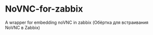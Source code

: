 # NoVNC-for-zabbix
A wrapper for embedding noVNC in zabbix (Обёртка для встраивания NoVNC в Zabbix)
